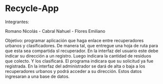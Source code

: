 # Recycle-App

Integrantes:

Romano Nicolás -
Cabral Nahuel -
Flores Emiliano

Objetivo: programar aplicación que haga enlace entre recuperadores urbanos y clasificadores. De manera tal, que entregue una hoja de ruta para que esta sea compartida sl recuperador. 
En la interfaz del usuario este debe indicar su dirección a un registro. Luego indicara la cantidad de residuos que colecto. Y los clasificará. 
El programa indicara que su solicitud ya fue registrada. En la interfaz del administrador se dará de alta o baja a los recuperadores urbanos y podrá acceder a su dirección. Estos datos ingresaran a una base de datos.


